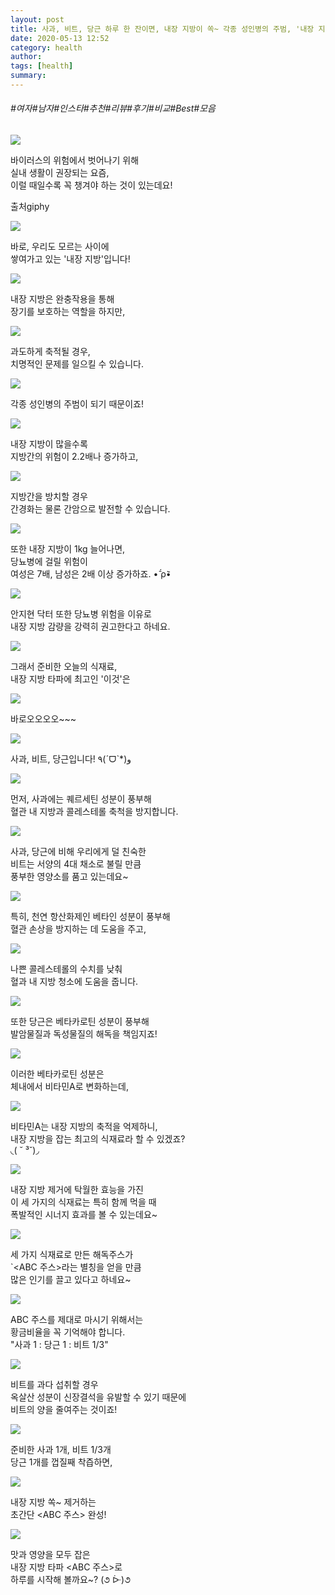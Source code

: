 ```yaml
---
layout: post
title: 사과, 비트, 당근 하루 한 잔이면, 내장 지방이 쏙~ 각종 성인병의 주범, '내장 지방' 타파하는 최고의 한 잔!
date: 2020-05-13 12:52
category: health
author: 
tags: [health]
summary: 
---
```


###### #여자#남자#인스타#추천#리뷰#후기#비교#Best#모음

  
![](https://t1.daumcdn.net/liveboard/mboon/3e4873e26dd344189709a09560998620.gif)

바이러스의 위험에서 벗어나기 위해  
실내 생활이 권장되는 요즘,  
이럴 때일수록 꼭 챙겨야 하는 것이 있는데요!  

출처giphy

![](https://img1.daumcdn.net/thumb/R720x0/?fname=https%3A%2F%2Ft1.daumcdn.net%2Fliveboard%2Fmboon%2F16a2fc7eccb14e8693db1a24952c7dc4.png)

바로, 우리도 모르는 사이에  
쌓여가고 있는 '내장 지방'입니다!  

![](https://img1.daumcdn.net/thumb/R720x0/?fname=https%3A%2F%2Ft1.daumcdn.net%2Fliveboard%2Fmboon%2Ff78ce4137a1a4c30866934441e22f6d8.png)

내장 지방은 완충작용을 통해  
장기를 보호하는 역할을 하지만,  

![](https://img1.daumcdn.net/thumb/R720x0/?fname=https%3A%2F%2Ft1.daumcdn.net%2Fliveboard%2Fmboon%2Fcd6cc789dbcf42b6aa820e331fcdf70b.png)

과도하게 축적될 경우,  
치명적인 문제를 일으킬 수 있습니다.  

![](https://img1.daumcdn.net/thumb/R720x0/?fname=https%3A%2F%2Ft1.daumcdn.net%2Fliveboard%2Fmboon%2Fa95b5ce946c24ec09173c4acfaf96f20.png)

각종 성인병의 주범이 되기 때문이죠!  

![](https://img1.daumcdn.net/thumb/R720x0/?fname=https%3A%2F%2Ft1.daumcdn.net%2Fliveboard%2Fmboon%2F02c839a639bf4c18a0a4e425fd6d7a83.png)

내장 지방이 많을수록  
지방간의 위험이 2.2배나 증가하고,  

![](https://img1.daumcdn.net/thumb/R720x0/?fname=https%3A%2F%2Ft1.daumcdn.net%2Fliveboard%2Fmboon%2F3ea913077cfe40209c2d72f209dd244c.png)

지방간을 방치할 경우  
간경화는 물론 간암으로 발전할 수 있습니다.  

![](https://img1.daumcdn.net/thumb/R720x0/?fname=https%3A%2F%2Ft1.daumcdn.net%2Fliveboard%2Fmboon%2Fdbb72d7c89624b1a95821366cf86fb10.png)

또한 내장 지방이 1kg 늘어나면,  
당뇨병에 걸릴 위험이  
여성은 7배, 남성은 2배 이상 증가하죠. •᷄ ρ•᷅  

![](https://img1.daumcdn.net/thumb/R720x0/?fname=https%3A%2F%2Ft1.daumcdn.net%2Fliveboard%2Fmboon%2F777c95e2d0c543248c422ee53442b5c7.png)

안지현 닥터 또한 당뇨병 위험을 이유로  
내장 지방 감량을 강력히 권고한다고 하네요.  

![](https://img1.daumcdn.net/thumb/R720x0/?fname=https%3A%2F%2Ft1.daumcdn.net%2Fliveboard%2Fmboon%2F8674b13a580d4169abe7d950f7e80e11.png)

그래서 준비한 오늘의 식재료,  
내장 지방 타파에 최고인 '이것'은  

![](https://t1.daumcdn.net/liveboard/mboon/8db4b5a3d7af4f8ebf17685e9d71c7e5.gif)

바로오오오오~~~  

![](https://img1.daumcdn.net/thumb/R720x0/?fname=https%3A%2F%2Ft1.daumcdn.net%2Fliveboard%2Fmboon%2F04e8a6590e7245a8bf167919df613404.png)

사과, 비트, 당근입니다! ٩(ˊᗜˋ*)و  

![](https://img1.daumcdn.net/thumb/R720x0/?fname=https%3A%2F%2Ft1.daumcdn.net%2Fliveboard%2Fmboon%2Fa8f1a5683d5140c1b45d2608c292033a.png)

먼저, 사과에는 퀘르세틴 성분이 풍부해  
혈관 내 지방과 콜레스테롤 축척을 방지합니다.  

![](https://img1.daumcdn.net/thumb/R720x0/?fname=https%3A%2F%2Ft1.daumcdn.net%2Fliveboard%2Fmboon%2Ffd97de9cb89848ca95042ce6b606eb14.png)

사과, 당근에 비해 우리에게 덜 친숙한  
비트는 서양의 4대 채소로 불릴 만큼  
풍부한 영양소를 품고 있는데요~  

![](https://img1.daumcdn.net/thumb/R720x0/?fname=https%3A%2F%2Ft1.daumcdn.net%2Fliveboard%2Fmboon%2Fe9c91af97a0c43ebbebd2138793d0ec2.png)

특히, 천연 항산화제인 베타인 성분이 풍부해  
혈관 손상을 방지하는 데 도움을 주고,  

![](https://img1.daumcdn.net/thumb/R720x0/?fname=https%3A%2F%2Ft1.daumcdn.net%2Fliveboard%2Fmboon%2Fda3b83e4561b4a85a414f7e684adeb25.png)

나쁜 콜레스테롤의 수치를 낮춰  
혈과 내 지방 청소에 도움을 줍니다.  

![](https://img1.daumcdn.net/thumb/R720x0/?fname=https%3A%2F%2Ft1.daumcdn.net%2Fliveboard%2Fmboon%2F10b0a9b40f6e4fdf8ab25001bc2c6d76.png)

또한 당근은 베타카로틴 성분이 풍부해  
발암물질과 독성물질의 해독을 책임지죠!  

![](https://img1.daumcdn.net/thumb/R720x0/?fname=https%3A%2F%2Ft1.daumcdn.net%2Fliveboard%2Fmboon%2F78da17df3fcb464eb0daeea2d6ad5001.png)

이러한 베타카로틴 성분은  
체내에서 비타민A로 변화하는데,  

![](https://img1.daumcdn.net/thumb/R720x0/?fname=https%3A%2F%2Ft1.daumcdn.net%2Fliveboard%2Fmboon%2F7a2de58296b6497b9902a6d771ebaf9e.png)

비타민A는 내장 지방의 축적을 억제하니,  
내장 지방을 잡는 최고의 식재료라 할 수 있겠죠?  
◟( ˘ ³˘)◞  

![](https://img1.daumcdn.net/thumb/R720x0/?fname=https%3A%2F%2Ft1.daumcdn.net%2Fliveboard%2Fmboon%2Fab322d89566c4408b63212e1008cc8d8.png)

내장 지방 제거에 탁월한 효능을 가진  
이 세 가지의 식재료는 특히 함께 먹을 때  
폭발적인 시너지 효과를 볼 수 있는데요~  

![](https://img1.daumcdn.net/thumb/R720x0/?fname=https%3A%2F%2Ft1.daumcdn.net%2Fliveboard%2Fmboon%2F87abb01c544f473b91aad82cd21f2a46.png)

세 가지 식재료로 만든 해독주스가  
`<ABC 주스>라는 별칭을 얻을 만큼  
많은 인기를 끌고 있다고 하네요~  

![](https://img1.daumcdn.net/thumb/R720x0/?fname=https%3A%2F%2Ft1.daumcdn.net%2Fliveboard%2Fmboon%2F7d77c36de1f747f68bc33910e934a135.png)

ABC 주스를 제대로 마시기 위해서는  
황금비율을 꼭 기억해야 합니다.  
"사과 1 : 당근 1 : 비트 1/3﻿"  

![](https://img1.daumcdn.net/thumb/R720x0/?fname=https%3A%2F%2Ft1.daumcdn.net%2Fliveboard%2Fmboon%2Fcd1f491f7543442e873d27c1556ee170.png)

비트를 과다 섭취할 경우  
옥살산 성분이 신장결석을 유발할 수 있기 때문에  
비트의 양을 줄여주는 것이죠!  

![](https://t1.daumcdn.net/liveboard/mboon/0c222f0cffdf406fa1f99d90699a17cf.gif)

준비한 사과 1개, 비트 1/3개  
당근 1개를 껍질째 착즙하면,  

![](https://t1.daumcdn.net/liveboard/mboon/c5a9cff819b9447287804c850381401f.gif)

내장 지방 쏙~ 제거하는  
초간단 <ABC 주스> 완성!  

![](https://img1.daumcdn.net/thumb/R720x0/?fname=https%3A%2F%2Ft1.daumcdn.net%2Fliveboard%2Fmboon%2F888b042bc3cc407e809fcb42348c3e6f.png)

맛과 영양을 모두 잡은  
내장 지방 타파 <ABC 주스>로  
하루를 시작해 볼까요~? (૭ ᐕ)૭